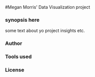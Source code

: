 #Megan Morris' Data Visualization project

### synopsis here 
some text about yo project insights etc.

### Author
### Tools used
### License 